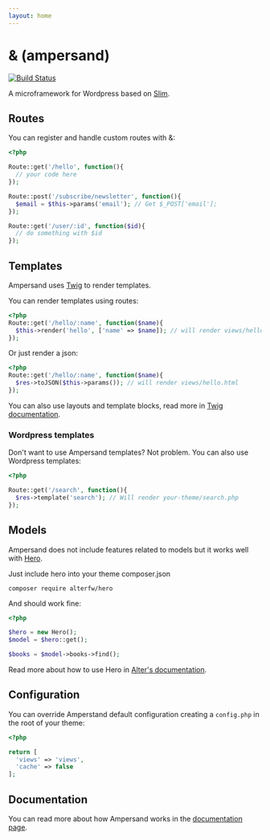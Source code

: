 ```yaml
---
layout: home
---
```


& (ampersand)
=============

[![Build Status](https://travis-ci.org/alterfw/ampersand.svg)](https://travis-ci.org/alterfw/ampersand)

A microframework for Wordpress based on [Slim](http://www.slimframework.com/).

## Routes

You can register and handle custom routes with &:

```php
<?php

Route::get('/hello', function(){
  // your code here
});

Route::post('/subscribe/newsletter', function(){
  $email = $this->params('email'); // Get $_POST['email'];
});

Route::get('/user/:id', function($id){
  // do something with $id
});
```

## Templates

Ampersand uses [Twig](http://twig.sensiolabs.org/) to render templates.

You can render templates using routes:

```php
<?php
Route::get('/hello/:name', function($name){
  $this->render('hello', ['name' => $name]); // will render views/hello.html
});
```

Or just render a json:

```php
<?php
Route::get('/hello/:name', function($name){
  $res->toJSON($this->params()); // will render views/hello.html
});
```

You can also use layouts and template blocks, read more in [Twig documentation](http://twig.sensiolabs.org/documentation).

### Wordpress templates

Don't want to use Ampersand templates? Not problem. You can also use Wordpress templates:

```php
<?php

Route::get('/search', function(){
  $res->template('search'); // Will render your-theme/search.php
});
```

## Models

Ampersand does not include features related to models but it works well with [Hero](http://alterfw.github.io/hero/).

Just include hero into your theme composer.json

    composer require alterfw/hero

And should work fine:

```php
<?php

$hero = new Hero();
$model = $hero::get();

$books = $model->books->find();
```

Read more about how to use Hero in [Alter's documentation](http://alter-framework.readthedocs.org/en/latest/models.html).

## Configuration

You can override Amperstand default configuration creating a `config.php` in the root of your theme:

```php
<?php

return [
  'views' => 'views',
  'cache' => false
];
```

## Documentation

You can read more about how Ampersand works in the [documentation page](http://alterfw.github.io/ampersand/docs/).
